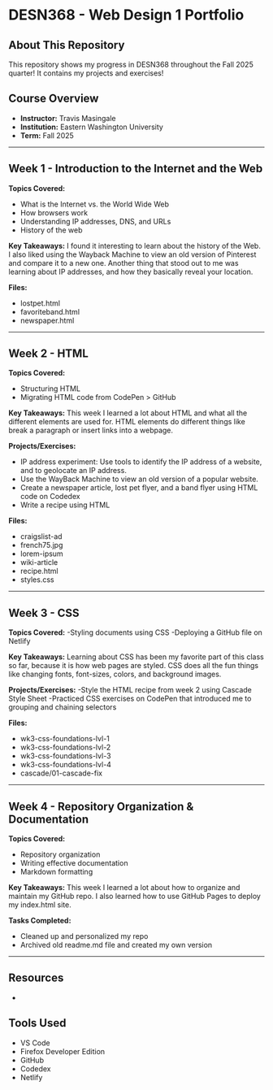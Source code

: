 # DESN368 - Web Design 1 Portfolio

## About This Repository

This repository shows my progress in DESN368 throughout the Fall 2025 quarter! It contains my projects and exercises!

## Course Overview

- **Instructor:** Travis Masingale
- **Institution:** Eastern Washington University
- **Term:** Fall 2025

---

## Week 1 - Introduction to the Internet and the Web

**Topics Covered:**
- What is the Internet vs. the World Wide Web
- How browsers work
- Understanding IP addresses, DNS, and URLs
- History of the web

**Key Takeaways:**
I found it interesting to learn about the history of the Web. I also liked using the Wayback Machine to view an old version of Pinterest and compare it to a new one. Another thing that stood out to me was learning about IP addresses, and how they basically reveal your location.


**Files:**
- lostpet.html
- favoriteband.html
- newspaper.html

---

## Week 2 - HTML

**Topics Covered:**
- Structuring HTML
- Migrating HTML code from CodePen > GitHub


**Key Takeaways:**
This week I learned a lot about HTML and what all the different elements are used for.  HTML elements do different things like break a paragraph or insert links into a webpage.

**Projects/Exercises:**
- IP address experiment: Use tools to identify the IP address of a website, and to geolocate an IP address.
- Use the WayBack Machine to view an old version of a popular website.
- Create a newspaper article, lost pet flyer, and a band flyer using HTML code on Codedex
- Write a recipe using HTML

**Files:**
- craigslist-ad
- french75.jpg
- lorem-ipsum
- wiki-article
- recipe.html
- styles.css

---

## Week 3 - CSS

**Topics Covered:**
-Styling documents using CSS
-Deploying a GitHub file on Netlify

**Key Takeaways:**
Learning about CSS has been my favorite part of this class so far, because it is how web pages are styled. CSS does all the fun things like changing fonts, font-sizes, colors, and background images.

**Projects/Exercises:**
-Style the HTML recipe from week 2 using Cascade Style Sheet
-Practiced CSS exercises on CodePen that introduced me to grouping and chaining selectors

**Files:**
- wk3-css-foundations-lvl-1
- wk3-css-foundations-lvl-2
- wk3-css-foundations-lvl-3
- wk3-css-foundations-lvl-4
- cascade/01-cascade-fix

---

## Week 4 - Repository Organization & Documentation

**Topics Covered:**
- Repository organization
- Writing effective documentation
- Markdown formatting

**Key Takeaways:**
This week I learned a lot about how to organize and maintain my GitHub repo. I also learned how to use GitHub Pages to deploy my index.html site.

**Tasks Completed:**
- Cleaned up and personalized my repo
- Archived old readme.md file and created my own version

---

## Resources

- 

## Tools Used

- VS Code
- Firefox Developer Edition
- GitHub
- Codedex
- Netlify

